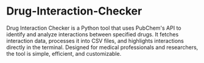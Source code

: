 # Drug-Interaction-Checker
Drug Interaction Checker is a Python tool that uses PubChem's API to identify and analyze interactions between specified drugs. It fetches interaction data, processes it into CSV files, and highlights interactions directly in the terminal. Designed for medical professionals and researchers, the tool is simple, efficient, and customizable.
